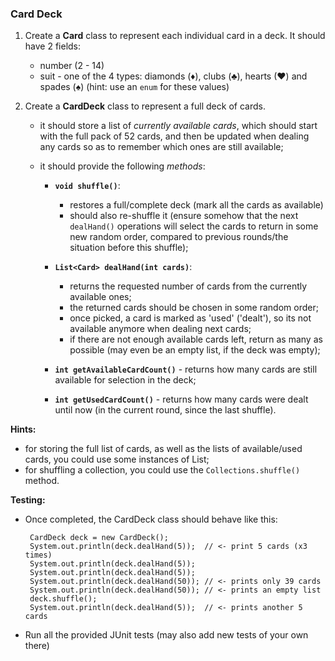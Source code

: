 ### Card Deck

1. Create a **Card** class to represent each individual card in a deck.
   It should have 2 fields: 
   - number (2 - 14)
   - suit - one of the 4 types: diamonds (♦), clubs (♣), hearts (♥) and spades (♠)
     (hint: use an `enum` for these values)

2. Create a **CardDeck** class to represent a full deck of cards. 

   - it should store a list of _currently available cards_, which should start
     with the full pack of 52 cards, and then be updated when dealing any cards
     so as to remember which ones are still available;
   
   - it should provide the following _methods_:
   
     - **`void shuffle()`**:
       - restores a full/complete deck (mark all the cards as available)
       - should also re-shuffle it (ensure somehow that the next `dealHand()` 
         operations will select the cards to return in some new random order,
         compared to previous rounds/the situation before this shuffle);

     - **`List<Card> dealHand(int cards)`**:
       - returns the requested number of cards from the currently available ones;
       - the returned cards should be chosen in some random order; 
       - once picked, a card is marked as 'used' ('dealt'), so its not available
         anymore when dealing next cards;
       - if there are not enough available cards left, return as many as
         possible (may even be an empty list, if the deck was empty);
             
     - **`int getAvailableCardCount()`** - returns how many cards are still
       available for selection in the deck;
       
     - **`int getUsedCardCount()`** - returns how many cards were dealt
       until now (in the current round, since the last shuffle).

**Hints:**   
 - for storing the full list of cards, as well as the lists of available/used
   cards, you could use some instances of List;
 - for shuffling a collection, you could use the `Collections.shuffle()` method.

**Testing:** 
 - Once completed, the CardDeck class should behave like this:
 
        CardDeck deck = new CardDeck();
        System.out.println(deck.dealHand(5));  // <- print 5 cards (x3 times)
        System.out.println(deck.dealHand(5));
        System.out.println(deck.dealHand(5));
        System.out.println(deck.dealHand(50)); // <- prints only 39 cards
        System.out.println(deck.dealHand(50)); // <- prints an empty list
        deck.shuffle();
        System.out.println(deck.dealHand(5));  // <- prints another 5 cards 

 - Run all the provided JUnit tests (may also add new tests of your own there)
